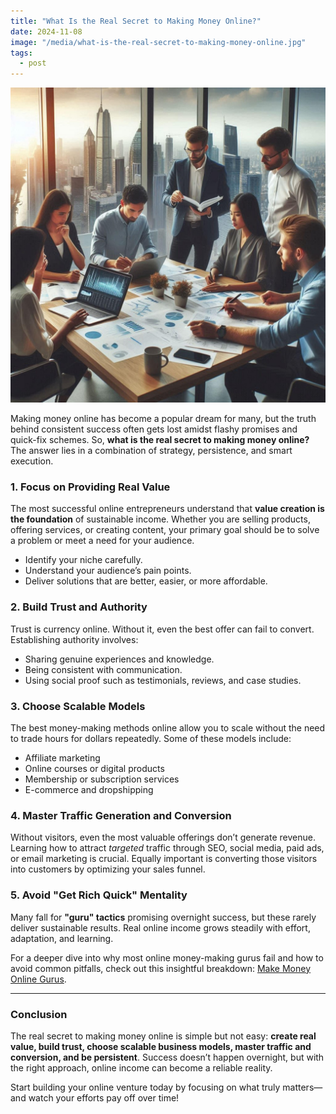 ```yaml
---
title: "What Is the Real Secret to Making Money Online?"
date: 2024-11-08
image: "/media/what-is-the-real-secret-to-making-money-online.jpg"
tags:
  - post
---
```


![What Is the Real Secret to Making Money Online?](/media/what-is-the-real-secret-to-making-money-online.jpg)

Making money online has become a popular dream for many, but the truth behind consistent success often gets lost amidst flashy promises and quick-fix schemes. So, **what is the real secret to making money online?** The answer lies in a combination of strategy, persistence, and smart execution.

### 1. Focus on Providing Real Value
The most successful online entrepreneurs understand that **value creation is the foundation** of sustainable income. Whether you are selling products, offering services, or creating content, your primary goal should be to solve a problem or meet a need for your audience.

- Identify your niche carefully.
- Understand your audience’s pain points.
- Deliver solutions that are better, easier, or more affordable.

### 2. Build Trust and Authority
Trust is currency online. Without it, even the best offer can fail to convert. Establishing authority involves:

- Sharing genuine experiences and knowledge.
- Being consistent with communication.
- Using social proof such as testimonials, reviews, and case studies.

### 3. Choose Scalable Models
The best money-making methods online allow you to scale without the need to trade hours for dollars repeatedly. Some of these models include:

- Affiliate marketing
- Online courses or digital products
- Membership or subscription services
- E-commerce and dropshipping

### 4. Master Traffic Generation and Conversion
Without visitors, even the most valuable offerings don’t generate revenue. Learning how to attract *targeted* traffic through SEO, social media, paid ads, or email marketing is crucial. Equally important is converting those visitors into customers by optimizing your sales funnel.

### 5. Avoid "Get Rich Quick" Mentality
Many fall for **"guru" tactics** promising overnight success, but these rarely deliver sustainable results. Real online income grows steadily with effort, adaptation, and learning.

For a deeper dive into why most online money-making gurus fail and how to avoid common pitfalls, check out this insightful breakdown: [Make Money Online Gurus](https://supertotallyawesome.com/posts/make-money-online-gurus/).

---

### Conclusion

The real secret to making money online is simple but not easy: **create real value, build trust, choose scalable business models, master traffic and conversion, and be persistent**. Success doesn’t happen overnight, but with the right approach, online income can become a reliable reality.

Start building your online venture today by focusing on what truly matters—and watch your efforts pay off over time!

